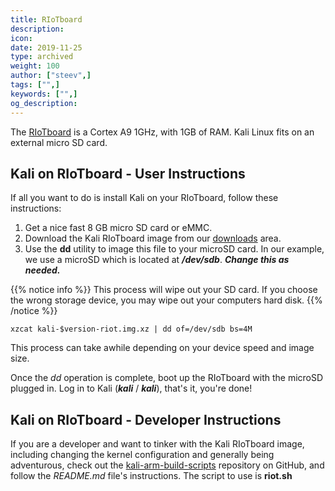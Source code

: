 ```yaml
---
title: RIoTboard
description:
icon:
date: 2019-11-25
type: archived
weight: 100
author: ["steev",]
tags: ["",]
keywords: ["",]
og_description:
---
```


The [RIoTboard](http://riotboard.org/) is a Cortex A9 1GHz, with 1GB of RAM. Kali Linux fits on an external micro SD card.

## Kali on RIoTboard - User Instructions

If all you want to do is install Kali on your RIoTboard, follow these instructions:

1. Get a nice fast 8 GB micro SD card or eMMC.
2. Download the Kali RIoTboard image from our [downloads](https://www.offensive-security.com/kali-linux-arm-images/) area.
3. Use the **dd** utility to image this file to your microSD card. In our example, we use a microSD which is located at **_/dev/sdb_**. **_Change this as needed._**

{{% notice info %}}
This process will wipe out your SD card. If you choose the wrong storage device, you may wipe out your computers hard disk.
{{% /notice %}}

```
xzcat kali-$version-riot.img.xz | dd of=/dev/sdb bs=4M
```

This process can take awhile depending on your device speed and image size.

Once the _dd_ operation is complete, boot up the RIoTboard with the microSD  plugged in. Log in to Kali (**_kali_** / **_kali_**), that's it, you're done!

## Kali on RIoTboard - Developer Instructions

If you are a developer and want to tinker with the Kali RIoTboard image, including changing the kernel configuration and generally being adventurous, check out the [kali-arm-build-scripts](https://gitlab.com/kalilinux/build-scripts/kali-arm) repository on GitHub, and follow the _README.md_ file's instructions.  The script to use is **riot.sh**
